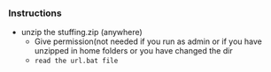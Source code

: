 ### Instructions  

- unzip the stuffing.zip (anywhere)  
  - Give permission(not needed if you run as admin or if you have unzipped in home folders or you have changed the dir
  - `read the url.bat file`
